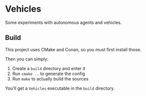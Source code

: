 # Vehicles
Some experiments with autonomous agents and vehicles.

## Build
This project uses CMake and Conan, so you must first install those.

Then you can simply:
1. Create a `build` directory and enter it
2. Run `cmake ..` to generate the config
3. Run `make` to actually build the sources

You'll get a `Vehicles` executable in the `build` directory.
